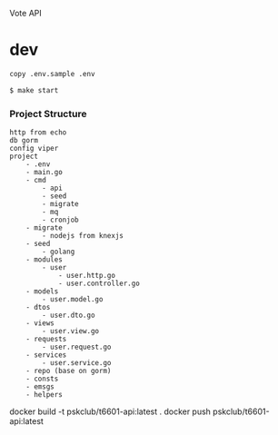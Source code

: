 Vote API

# dev
```bash
copy .env.sample .env
```

```bash
$ make start
```

### Project Structure 
```
http from echo
db gorm
config viper
project
    - .env
    - main.go
    - cmd
        - api
        - seed
        - migrate
        - mq
        - cronjob
    - migrate
        - nodejs from knexjs
    - seed
        - golang
    - modules
        - user
            - user.http.go
            - user.controller.go
    - models
        - user.model.go
    - dtos
        - user.dto.go
    - views
        - user.view.go
    - requests
        - user.request.go
    - services
        - user.service.go
    - repo (base on gorm)
    - consts
    - emsgs
    - helpers
```

docker build -t pskclub/t6601-api:latest  .
docker push pskclub/t6601-api:latest
